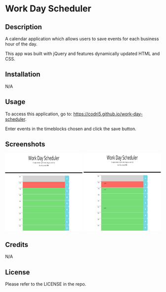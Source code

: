 # Work Day Scheduler

## Description

A calendar application which allows users to save events for each business hour of the day. 

This app was built with jQuery and features dynamically updated HTML and CSS.

## Installation

N/A

## Usage

To access this application, go to: https://codri5.github.io/work-day-scheduler.

Enter events in the timeblocks chosen and click the save button.

## Screenshots

<img src="assets/images/calendar.png" width="250" height="250" alt="calendar"/>

<img src="assets/images/calendar-events.png" width="250" height="250" alt="calendar events"/>

## Credits

N/A

## License

Please refer to the LICENSE in the repo.
